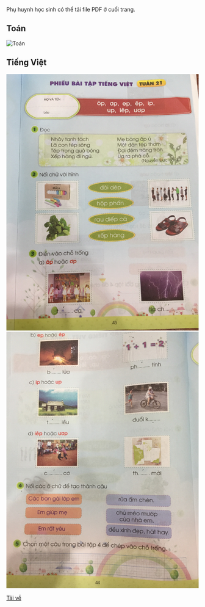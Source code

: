 Phụ huynh học sinh có thể tải file PDF ở cuối trang.
## Toán

![Toán](/img/20200220_T1.png)

## Tiếng Việt

![Tiếng Việt](/img/20200220_TV1.JPG)
![Tiếng Việt](/img/20200220_TV2.JPG)

[Tải về](/img/20200220.pdf)
